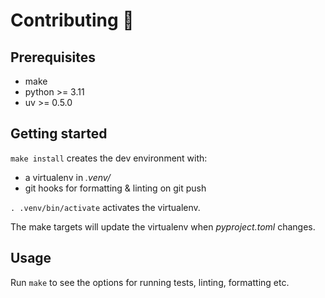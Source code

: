 # Contributing 🌳

## Prerequisites

- make
- python >= 3.11
- uv >= 0.5.0

## Getting started

`make install` creates the dev environment with:

- a virtualenv in _.venv/_
- git hooks for formatting & linting on git push

`. .venv/bin/activate` activates the virtualenv.

The make targets will update the virtualenv when _pyproject.toml_ changes.

## Usage

Run `make` to see the options for running tests, linting, formatting etc.

